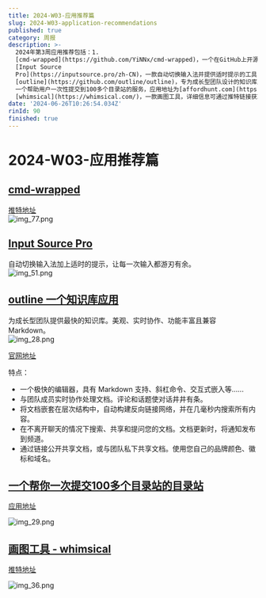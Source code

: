 ```yaml
---
title: 2024-W03-应用推荐篇
slug: 2024-W03-application-recommendations
published: true
category: 周报
description: >-
  2024年第3周应用推荐包括：1.
  [cmd-wrapped](https://github.com/YiNNx/cmd-wrapped)，一个在GitHub上开源的项目，详细信息可通过推特链接查看。2.
  [Input Source
  Pro](https://inputsource.pro/zh-CN)，一款自动切换输入法并提供适时提示的工具，提升输入效率。3.
  [outline](https://github.com/outline/outline)，专为成长型团队设计的知识库应用，支持实时协作和Markdown，官网为[getoutline.com](https://www.getoutline.com/)。4.
  一个帮助用户一次性提交到100多个目录站的服务，应用地址为[affordhunt.com](https://www.affordhunt.com/)。5.
  [whimsical](https://whimsical.com/)，一款画图工具，详细信息可通过推特链接获取。这些应用覆盖了从输入法优化到团队协作工具，再到图形设计的多方面需求。
date: '2024-06-26T10:26:54.034Z'
rinId: 90
finished: true
---
```


# 2024-W03-应用推荐篇

## [cmd-wrapped](https://github.com/YiNNx/cmd-wrapped)

[推特地址](https://twitter.com/hitw93/status/1745801804204666924?s=12&t=UKmYswdLBh4dGuqwtKAXUA)  
![img_77.png](https://pictures.kazoottt.top/2024/01/20240118-9306b3afea23596aa44c711d2d347eec.webp)

## [Input Source Pro](https://inputsource.pro/zh-CN)

自动切换输入法加上适时的提示，让每一次输入都游刃有余。  
![img_51.png](https://pictures.kazoottt.top/2024/01/20240118-8b12e8b151eb4a1863bf7a4d7db66fc3.webp)

## [outline 一个知识库应用](https://github.com/outline/outline)

为成长型团队提供最快的知识库。美观、实时协作、功能丰富且兼容 Markdown。  
![img_28.png](https://pictures.kazoottt.top/2024/01/20240118-69d1a63e120ba577b39ac7928984b010.webp)

[官网地址](https://www.getoutline.com/)

特点：

- 一个极快的编辑器，具有 Markdown 支持、斜杠命令、交互式嵌入等......
- 与团队成员实时协作处理文档。评论和话题使对话井井有条。
- 将文档嵌套在层次结构中，自动构建反向链接网络，并在几毫秒内搜索所有内容。
- 在不离开聊天的情况下搜索、共享和提问您的文档。文档更新时，将通知发布到频道。
- 通过链接公开共享文档，或与团队私下共享文档。使用您自己的品牌颜色、徽标和域名。

## [一个帮你一次提交100多个目录站的目录站](https://twitter.com/readyfor2025/status/1747297388476395636?s=12&t=UKmYswdLBh4dGuqwtKAXUA)

[应用地址](https://www.affordhunt.com/)

![img_29.png](https://pictures.kazoottt.top/2024/01/20240118-7939a74326a18689d6d580b22a393763.webp)

## [画图工具 - whimsical](https://whimsical.com/)

[推特地址](https://twitter.com/blackanger/status/1747582658052522089?s=12&t=UKmYswdLBh4dGuqwtKAXUA)

![img_36.png](https://pictures.kazoottt.top/2024/01/20240118-9a461344df3bced078f11d2cc132a592.webp)
